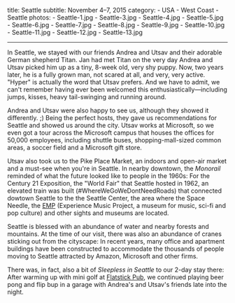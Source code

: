 title: Seattle
subtitle: November 4–7, 2015
category:
	- USA
	- West Coast
	- Seattle
photos:
	- Seattle-1.jpg
	- Seattle-3.jpg
	- Seattle-4.jpg
	- Seattle-5.jpg
	- Seattle-6.jpg
	- Seattle-7.jpg
	- Seattle-8.jpg
	- Seattle-9.jpg
	- Seattle-10.jpg
	- Seattle-11.jpg
	- Seattle-12.jpg
	- Seattle-13.jpg
	
---

In Seattle, we stayed with our friends Andrea and Utsav and their adorable German shepherd Titan. Jan had met Titan on the very day Andrea and Utsav picked him up as a tiny, 8-week old, very shy puppy. Now, two years later, he is a fully grown man, not scared at all, and very, very active. "Hyper" is actually the word that Utsav prefers. And we have to admit, we can't remember having ever been welcomed this enthusiastically—including jumps, kisses, heavy tail-swinging and running around.

Andrea and Utsav were also happy to see us, although they showed it differently. ;) Being the perfect hosts, they gave us recommendations for Seattle and showed us around the city. Utsav works at Microsoft, so we even got a tour across the Microsoft campus that houses the offices for 50,000 employees, including shuttle buses, shopping-mall-sized common areas, a soccer field and a Microsoft gift store.

Utsav also took us to the Pike Place Market, an indoors and open-air market and a must-see when you're in Seattle. In nearby downtown, the *Monorail* reminded of what the future looked like to people in the 1960s: For the Century 21 Exposition, the "World Fair" that Seattle hosted in 1962, an elevated train was built (#WhereWeGoWeDontNeedRoads) that connected dowtown Seattle to the the Seattle Center, the area where the Space Needle, the [EMP](http://www.empmuseum.org/) (Experience Music Project, a museum for music, sci-fi and pop culture) and other sights and museums are located.

Seattle is blessed with an abundance of water and nearby forests and mountains. At the time of our visit, there was also an abundance of cranes sticking out from the cityscape: In recent years, many office and apartment buildings have been constructed to accommodate the thousands of people moving to Seattle attracted by Amazon, Microsoft and other firms.

There was, in fact, also a bit of *Sleepless in Seattle* to our 2-day stay there: After warming up with mini golf at [Flatstick Pub](http://www.flatstickpub.com/), we continued playing beer pong and flip bup in a garage with Andrea's and Utsav's friends late into the night.
